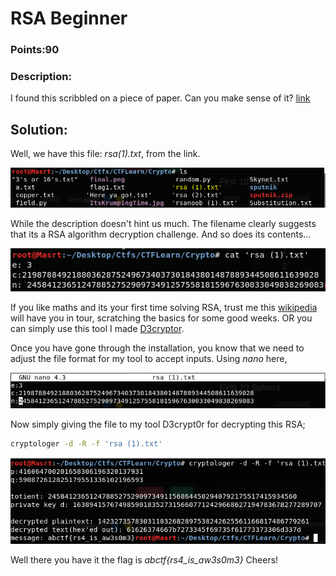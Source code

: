 # RSA Beginner

### Points:90

### Description:
I found this scribbled on a piece of paper. Can you make sense of it? [link](https://mega.nz/#!zD4wDYiC!iLB3pMJElgWZy6Bv97FF8SJz1KEk9lWsgBSw62mtxQg)

## Solution:

Well, we have this file: *rsa(1).txt*, from the link.

![ls](Snips/CTFLEARN/CRYPTO/RSABEGINNER1.PNG)

While the description doesn't hint us much. The filename clearly suggests that its a RSA algorithm decryption challenge. And so does its contents...

![cat](Snips/CTFLEARN/CRYPTO/RSABEGINNER2.PNG)

If you like maths and its your first time solving RSA, trust me this [wikipedia](https://en.wikipedia.org/wiki/RSA_(cryptosystem)) will have you in tour, scratching the basics for some good weeks. OR you can simply use this tool I made [D3cryptor](https://github.com/Masrt200/WoC2k19).

Once you have gone through the installation, you know that we need to adjust the file format for my tool to accept inputs. Using *nano* here,

![nano](Snips/CTFLEARN/CRYPTO/RSABEGINNER3.PNG)

Now simply giving the file to my tool D3crypt0r for decrypting this RSA;
```bash
cryptologer -d -R -f 'rsa (1).txt'
```

![RSA](Snips/CTFLEARN/CRYPTO/RSABEGINNER4.PNG)

Well there you have it the flag is *abctf{rs4_is_aw3s0m3}* Cheers!



